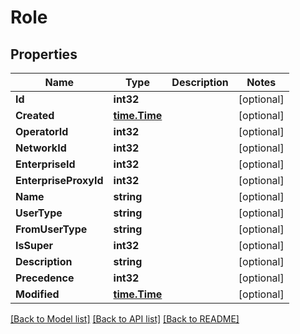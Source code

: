 # Role

## Properties

Name | Type | Description | Notes
------------ | ------------- | ------------- | -------------
**Id** | **int32** |  | [optional] 
**Created** | [**time.Time**](time.Time.md) |  | [optional] 
**OperatorId** | **int32** |  | [optional] 
**NetworkId** | **int32** |  | [optional] 
**EnterpriseId** | **int32** |  | [optional] 
**EnterpriseProxyId** | **int32** |  | [optional] 
**Name** | **string** |  | [optional] 
**UserType** | **string** |  | [optional] 
**FromUserType** | **string** |  | [optional] 
**IsSuper** | **int32** |  | [optional] 
**Description** | **string** |  | [optional] 
**Precedence** | **int32** |  | [optional] 
**Modified** | [**time.Time**](time.Time.md) |  | [optional] 

[[Back to Model list]](../README.md#documentation-for-models) [[Back to API list]](../README.md#documentation-for-api-endpoints) [[Back to README]](../README.md)


